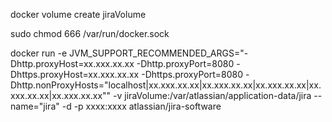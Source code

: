 docker volume create jiraVolume

sudo chmod 666 /var/run/docker.sock

docker run -e JVM_SUPPORT_RECOMMENDED_ARGS="-Dhttp.proxyHost=xx.xxx.xx.xx -Dhttp.proxyPort=8080 -Dhttps.proxyHost=xx.xxx.xx.xx -Dhttps.proxyPort=8080 -Dhttp.nonProxyHosts=\"localhost|xx.xxx.xx.xx|xx.xxx.xx.xx|xx.xxx.xx.xx|xx.xxx.xx.xx|xx.xxx.xx.xx\"" -v jiraVolume:/var/atlassian/application-data/jira --name="jira" -d -p xxxx:xxxx atlassian/jira-software
